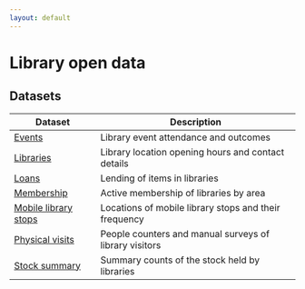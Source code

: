 ```yaml
---
layout: default
---
```


# Library open data


## Datasets

| Dataset | Description |
| ------ | ----------- |
| [Events](./events) | Library event attendance and outcomes |
| [Libraries](./libraries) | Library location opening hours and contact details |
| [Loans](./loans) | Lending of items in libraries |
| [Membership](./membership) | Active membership of libraries by area |
| [Mobile library stops](./mobile-library-stops) | Locations of mobile library stops and their frequency |
| [Physical visits](./physical-visits) | People counters and manual surveys of library visitors |
| [Stock summary](./stock-summary) | Summary counts of the stock held by libraries |
